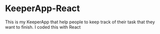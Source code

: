 # KeeperApp-React
This is my KeeperApp that help people to keep track of their task that they want to finish. I coded this with React
